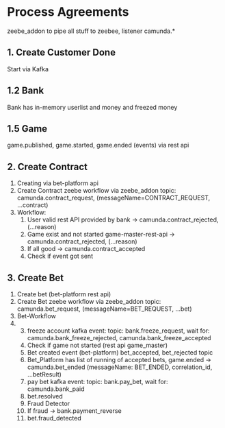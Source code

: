 # Process Agreements

zeebe_addon to pipe all stuff to zeebee, listener camunda.*

## 1. Create Customer Done
Start via Kafka

## 1.2 Bank
Bank has in-memory userlist and money and freezed money

## 1.5 Game
game.published, game.started, game.ended (events) via rest api

## 2. Create Contract
1. Creating via bet-platform api
2. Create Contract zeebe workflow via zeebe_addon topic: camunda.contract_request, (messageName=CONTRACT_REQUEST, ...contract)
3. Workflow:
   1. User valid rest API provided by bank -> camunda.contract_rejected, (...reason)
   2. Game exist and not started game-master-rest-api -> camunda.contract_rejected, (...reason)
   3. If all good -> camunda.contract_accepted
   4. Check if event got sent

## 3. Create Bet
1. Create bet (bet-platform rest api)
2. Create Bet zeebe workflow via zeebe_addon topic: camunda.bet_request, (messageName=BET_REQUEST, ...bet)
3. Bet-Workflow
4. 
   3. freeze account kafka event: topic: bank.freeze_request, wait for: camunda.bank_freeze_rejected, camunda.bank_freeze_accepted
   4. Check if game not started (rest api game_master)
   5. Bet created event (bet-platform) bet_accepted, bet_rejected topic 
   6. Bet_Platform has list of running of accepted bets, game.ended -> camunda.bet_ended (messageName: BET_ENDED, correlation_id, ...betResult)
   7. pay bet kafka event: topic: bank.pay_bet, wait for: camunda.bank_paid
   8. bet.resolved
   9. Fraud Detector 
   10. If fraud -> bank.payment_reverse
   11. bet.fraud_detected





